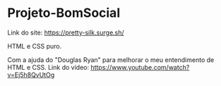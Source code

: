# Projeto-BomSocial

Link do site: https://pretty-silk.surge.sh/

HTML e CSS puro.

Com a ajuda do "Douglas Ryan" para melhorar o meu entendimento de HTML e CSS.
Link do vídeo: https://www.youtube.com/watch?v=Ej5h8QvUtOg
